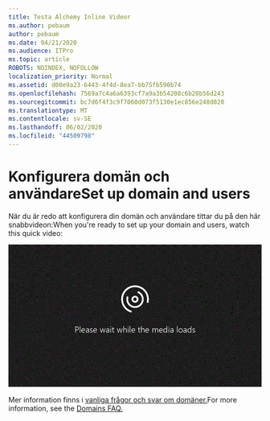 ```yaml
---
title: Testa Alchemy Inline Videor
ms.author: pebaum
author: pebaum
ms.date: 04/21/2020
ms.audience: ITPro
ms.topic: article
ROBOTS: NOINDEX, NOFOLLOW
localization_priority: Normal
ms.assetid: d00e9a23-6443-4f4d-8ea7-bb75fb590b74
ms.openlocfilehash: 7569a7c4a6a6393cf7a9a3b54208c6b20b56d243
ms.sourcegitcommit: bc7d6f4f3c9f7060d073f5130e1ec856e248d020
ms.translationtype: MT
ms.contentlocale: sv-SE
ms.lasthandoff: 06/02/2020
ms.locfileid: "44509798"
---
```

# <a name="set-up-domain-and-users"></a><span data-ttu-id="75fbc-102">Konfigurera domän och användare</span><span class="sxs-lookup"><span data-stu-id="75fbc-102">Set up domain and users</span></span>

<span data-ttu-id="75fbc-103">När du är redo att konfigurera din domän och användare tittar du på den här snabbvideon:</span><span class="sxs-lookup"><span data-stu-id="75fbc-103">When you're ready to set up your domain and users, watch this quick video:</span></span>
  
![Din webbläsare stöder inte video.](media/MSN_Video_Widget.gif)
  
<span data-ttu-id="75fbc-106">Mer information finns i [vanliga frågor och svar om domäner.](https://docs.microsoft.com/microsoft-365/admin/setup/domains-faq)</span><span class="sxs-lookup"><span data-stu-id="75fbc-106">For more information, see the [Domains FAQ.](https://docs.microsoft.com/microsoft-365/admin/setup/domains-faq)</span></span>